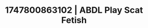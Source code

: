 ---
categories:
- Sensual selfie
- Unspoken desires
- Public sex
- Deepthroat
- Lustful close-up
image: /assets/images/1747800863102.jpg
layout: post
seo:
  description: Featured content with high-quality Scat Fetish, ABDL Play. HD images
    available.
  keywords: Scat Fetish, ABDL Play
  og_image: /assets/images/1747800863102.jpg
  schema_type: VisualArtwork
tags:
- '#1747800863102'
- Scat Fetish
- ABDL Play
title: 1747800863102 | ABDL Play Scat Fetish
---